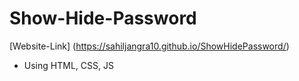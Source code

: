 # Show-Hide-Password
[Website-Link] (https://sahiljangra10.github.io/ShowHidePassword/)
* Using HTML, CSS, JS
